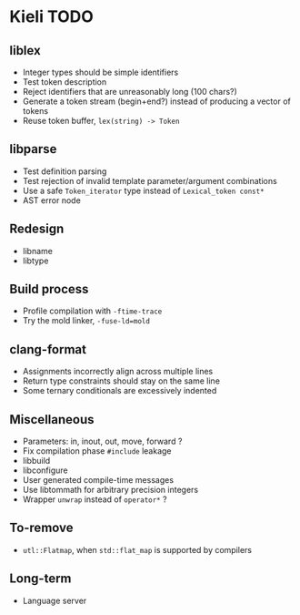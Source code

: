 # Kieli TODO

## liblex
- Integer types should be simple identifiers
- Test token description
- Reject identifiers that are unreasonably long (100 chars?)
- Generate a token stream (begin+end?) instead of producing a vector of tokens
- Reuse token buffer, `lex(string) -> Token`

## libparse
- Test definition parsing
- Test rejection of invalid template parameter/argument combinations
- Use a safe `Token_iterator` type instead of `Lexical_token const*`
- AST error node

## Redesign
- libname
- libtype

## Build process
- Profile compilation with `-ftime-trace`
- Try the mold linker, `-fuse-ld=mold`

## clang-format
- Assignments incorrectly align across multiple lines
- Return type constraints should stay on the same line
- Some ternary conditionals are excessively indented

## Miscellaneous
- Parameters: in, inout, out, move, forward ?
- Fix compilation phase `#include` leakage
- libbuild
- libconfigure
- User generated compile-time messages
- Use libtommath for arbitrary precision integers
- Wrapper `unwrap` instead of `operator*` ?

## To-remove
- `utl::Flatmap`, when `std::flat_map` is supported by compilers

## Long-term
- Language server
